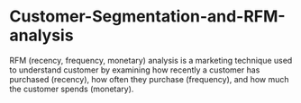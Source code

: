# Customer-Segmentation-and-RFM-analysis
RFM (recency, frequency, monetary) analysis is a marketing technique used to understand customer by examining how recently a customer has purchased (recency), how often they purchase (frequency), and how much the customer spends (monetary).
